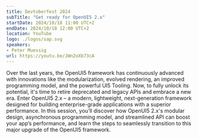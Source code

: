 ```yaml
---
title: Devtoberfest 2024
subTitle: "Get ready for OpenUI5 2.x"
startDate: 2024/10/18 11:00 UTC+2
endDate: 2024/10/18 12:00 UTC+2
location: YouTube
logo: ./logos/sap.svg
speakers:
- Peter Muessig
url: https://youtu.be/JWn2oXb73cA
---
```

Over the last years, the OpenUI5 framework has continuously advanced with innovations like the modularization, evolved rendering, an improved programming model, 
and the powerful UI5 Tooling. Now, to fully unlock its potential, it's time to retire deprecated and legacy APIs and embrace a new era. Enter OpenUI5 2.x – a modern, lightweight, 
next-generation framework designed for building enterprise-grade applications with a superior performance. In this session, you’ll discover how OpenUI5 2.x's modular design, 
asynchronous programming model, and streamlined API can boost your app’s performance, and learn the steps to seamlessly transition to this major upgrade of the OpenUI5 framework.
